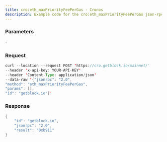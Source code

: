 ```yaml
---
title: cro:eth_maxPriorityFeePerGas - Cronos
description: Example code for the cro:eth_maxPriorityFeePerGas json-rpc method. Сomplete guide on how to use cro:eth_maxPriorityFeePerGas json-rpc in GetBlock.io Web3 documentation.
---
```


### Parameters


\-

### Request

``` java
curl --location --request POST 'https://cro.getblock.io/mainnet/' 
--header 'x-api-key: YOUR-API-KEY' 
--header 'Content-Type: application/json' 
--data-raw '{"jsonrpc": "2.0",
"method": "eth_maxPriorityFeePerGas",
"params": [],
"id": "getblock.io"}'
```

###  Response

``` java
{
    "id": "getblock.io",
    "jsonrpc": "2.0",
    "result": "0xb911"
}
```

